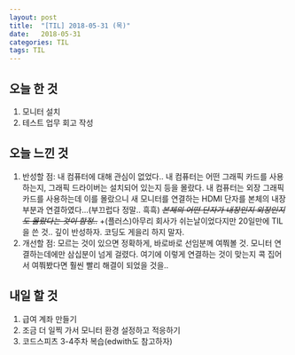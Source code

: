 ```yaml
---
layout: post
title:  "[TIL] 2018-05-31 (목)"
date:   2018-05-31
categories: TIL
tags: TIL
---
```


## 오늘 한 것
1. 모니터 설치
2. 테스트 업무 회고 작성

## 오늘 느낀 것
1. 반성할 점: 내 컴퓨터에 대해 관심이 없었다.. 내 컴퓨터는 어떤 그래픽 카드를 사용하는지, 그래픽 드라이버는 설치되어 있는지 등을 몰랐다. 내 컴퓨터는 외장 그래픽카드를 사용하는데 이를 몰랐으니 새 모니터를 연결하는 HDMI 단자를 본체의 내장 부분과 연결하였다...(부끄럽다 정말.. 흑흑) *~~본체의 어떤 단자가 내장인지 외장인지도 몰랐다는 것이 함정..~~* 
+(플러스)아무리 회사가 쉬는날이었다지만 20일만에 TIL을 쓴 것.. 깊이 반성하자. 코딩도 게을리 하지 말자.
2. 개선할 점: 모르는 것이 있으면 정확하게, 바로바로 선임분께 여쭤볼 것. 모니터 연결하는데에만 삼십분이 넘게 걸렸다. 여기에 이렇게 연결하는 것이 맞는지 콕 집어서 여쭤봤다면 훨씬 빨리 해결이 되었을 것을.. 

## 내일 할 것
1. 급여 계좌 만들기
2. 조금 더 일찍 가서 모니터 환경 설정하고 적응하기
3. 코드스피츠 3-4주차 복습(edwith도 참고하자)